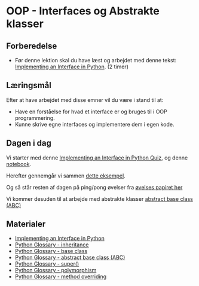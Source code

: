# OOP - Interfaces og Abstrakte klasser

## Forberedelse

* Før denne lektion skal du have læst og arbejdet med denne tekst: [Implementing an Interface in Python](https://realpython.com/python-interface/). (2 timer)

## Læringsmål

Efter at have arbejdet med disse emner vil du være i stand til at:
* Have en forståelse for hvad et interface er og bruges til i OOP programmering.
* Kunne skrive egne interfaces og implementere dem i egen kode.

## Dagen i dag

Vi starter med denne [Implementing an Interface in Python Quiz](https://realpython.com/quizzes/interface-in-python/), og denne [notebook](notebook_quiz_dag_2.ipynb).   

Herefter gennemgår vi sammen [dette eksempel](oop_inheritance_composition.ipynb).    

Og så står resten af dagen på ping/pong øvelser fra [øvelses papiret her](exercises.md)

Vi kommer desuden til at arbejde med abstrakte klasser [abstract base class (ABC)](https://realpython.com/ref/glossary/abstract-base-class/)


## Materialer
- [Implementing an Interface in Python](https://realpython.com/python-interface/)
- [Python Glossary - inheritance](https://realpython.com/ref/glossary/inheritance/)
- [Python Glossary - base class](https://realpython.com/ref/glossary/base-class/)
- [Python Glossary - abstract base class (ABC)](https://realpython.com/ref/glossary/abstract-base-class/)
- [Python Glossary - super()](https://realpython.com/ref/builtin-functions/super/)
- [Python Glossary - polymorphism](https://realpython.com/ref/glossary/polymorphism/)
- [Python Glossary - method overriding](https://realpython.com/ref/glossary/method-overriding/)


